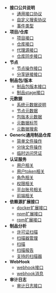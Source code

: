 - **接口公共说明**
  - [通用接口协议](/apidoc/common/common.md)
  - [自定义搜索协议](/apidoc/common/search.md)
  - [事件类型](/apidoc/common/event.md)
- **项目/仓库**
  - [项目接口](/apidoc/repo/project.md)
  - [仓库接口](/apidoc/repo/repository.md)
  - [代理源接口](/apidoc/repo/proxy-channel.md)
  - [仓库同步接口](/apidoc/repo/replication.md)
- **节点**
  - [节点操作接口](/apidoc/node/node.md)
  - [分享链接接口](/apidoc/node/share.md)
- **制品包/版本**
  - [制品包版本接口](/apidoc/package/package.md)
  - [制品stage接口](/apidoc/package/stage.md)
- **元数据**
  - [系统元数据说明](/apidoc/metadata/system-metadata.md)
  - [节点元数据](/apidoc/metadata/node-metadata.md)
  - [包版本元数据](/apidoc/metadata/package-version-metadata.md)
  - [元数据标签](/apidoc/metadata/label.md)
  - [元数据搜索](/apidoc/metadata/search.md)
- **Generic通用制品仓库**
  - [简单文件操作](/apidoc/generic/simple.md)
  - [分块文件操作](/apidoc/generic/block.md)
  - [临时访问凭证](/apidoc/generic/temporary-access.md)
- **认证服务**
  - [用户相关](/apidoc/auth/user.md)
  - [用户token相关](/apidoc/auth/token.md)
  - [角色相关](/apidoc/auth/role.md)
  - [权限相关](/apidoc/auth/permission.md)
  - [平台账号相关](/apidoc/auth/account.md)
  - [前端相关](/apidoc/auth/ext.md)
- **依赖源扩展接口**
  - [docker扩展接口](/apidoc/registry/docker.md)
  - [npm扩展接口](/apidoc/registry/npm.md)
  - [rpm扩展接口](/apidoc/registry/rpm.md)
- **制品分析**
  - [许可证扫描](/apidoc/scanner/license.md)
  - [扫描器管理](/apidoc/scanner/scanner.md)
  - [扫描](/apidoc/scanner/scan.md)
  - [扫描报告](/apidoc/scanner/report.md)
  - [支持的扫描器](/apidoc/scanner/supported-scanner.md)
- **WebHook**
  - [webhook接口](/apidoc/webhook/webhook.md)
  - [webhook消息](/apidoc/webhook/payload.md)
- **审计日志**
  - [审计日志接口](/apidoc/log/log.md)